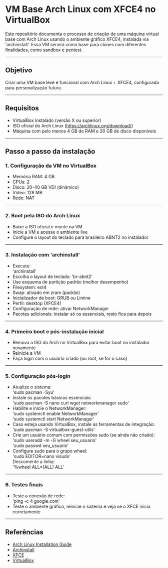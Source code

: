 # VM Base Arch Linux com XFCE4 no VirtualBox

Este repositório documenta o processo de criação de uma máquina virtual base com Arch Linux usando o ambiente gráfico XFCE4, instalada via 'archinstall'. Essa VM servirá como base para clones com diferentes finalidades, como sandbox e pentest.

---

## Objetivo

Criar uma VM base leve e funcional com Arch Linux + XFCE4, configurada para personalização futura.

---

## Requisitos

- VirtualBox instalado (versão X ou superior)  
- ISO oficial do Arch Linux (https://archlinux.org/download/)  
- Máquina com pelo menos 4 GB de RAM e 20 GB de disco disponíveis  

---

## Passo a passo da instalação

### 1. Configuração da VM no VirtualBox

- Memória RAM: 4 GB  
- CPUs: 2  
- Disco: 20-40 GB VDI (dinâmico)  
- Vídeo: 128 MB  
- Rede: NAT  

---

### 2. Boot pela ISO do Arch Linux

- Baixe a ISO oficial e monte na VM  
- Inicie a VM e acesse o ambiente live  
- Configure o layout do teclado para brasileiro ABNT2 no instalador  

---

### 3. Instalação com 'archinstall'

- Execute:  
  'archinstall'  
- Escolha o layout de teclado: 'br-abnt2'  
- Use esquema de partição padrão (melhor desempenho)  
- Filesystem: ext4  
- Swap: ativado em zram (padrão)  
- Inicializador de boot: GRUB ou Limine  
- Perfil: desktop (XFCE4)  
- Configuração de rede: ativar NetworkManager  
- Pacotes adicionais: instalar só os essenciais, resto fica para depois  

---

### 4. Primeiro boot e pós-instalação inicial

- Remova a ISO do Arch no VirtualBox para evitar boot no instalador novamente  
- Reinicie a VM  
- Faça login com o usuário criado (ou root, se for o caso)  

---

### 5. Configuração pós-login

- Atualize o sistema:  
  'sudo pacman -Syu'  
- Instale os pacotes básicos essenciais:  
  'sudo pacman -S nano curl wget networkmanager sudo'  
- Habilite e inicie o NetworkManager:  
  'sudo systemctl enable NetworkManager'  
  'sudo systemctl start NetworkManager'  
- Caso esteja usando VirtualBox, instale as ferramentas de integração:  
  'sudo pacman -S virtualbox-guest-utils'  
- Crie um usuário comum com permissões sudo (se ainda não criado):  
  'sudo useradd -m -G wheel seu_usuario'  
  'sudo passwd seu_usuario'  
- Configure sudo para o grupo wheel:  
  'sudo EDITOR=nano visudo'  
  Descomente a linha:  
  '%wheel ALL=(ALL) ALL'  

---

### 6. Testes finais

- Teste a conexão de rede:  
  'ping -c 4 google.com'  
- Teste o ambiente gráfico, reinicie o sistema e veja se o XFCE inicia corretamente  

---

## Referências

- [Arch Linux Installation Guide](https://wiki.archlinux.org/title/Installation_guide)  
- [Archinstall](https://archlinux.github.io/archinstall/)  
- [XFCE](https://www.xfce.org/)  
- [VirtualBox](https://www.virtualbox.org/)  
